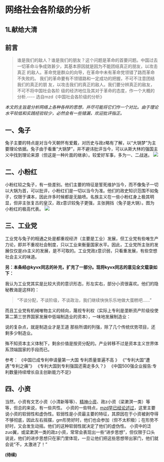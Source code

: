 # 网络社会各阶级的分析
## 1L献给大清
## 前言
> 谁是我们的敌人？谁是我们的朋友？这个问题是革命的首要问题。中国过去
一切革命斗争成效甚少，其基本原因就是因为不能团结真正的朋友，以攻击真正
的敌人。革命党是群众的向导，在革命中未有革命党领错了路而革命不失败的。
我们的革命要有不领错路和一定成功的把握，不可不注意团结我们的真正的朋
友，以攻击我们的真正的敌人。我们要分辨真正的敌友，不可不将中国社会各阶
级的经济地位及其对于革命的态度，作一个大概的分析.----
选自mzd《中国社会各阶级的分析》

*本文的主旨是分析网络上各种各样的思想，并尽可能将它们作一个对比。由于理论水平较低和实践经验较少，必然会有一些错漏，欢迎批评指正。*
## 一、兔子
兔子主要的特点是对当今天朝怀有爱戴，对历史与政z略有了解，以“大锅梦”为主要理论依据。兔子由于看重“大锅梦”，并不避讳批评当今，可以从斯大林的强国主义中找到理论来源（但这是一种片面的继承）。较爱好军事，多为一、二战迷。
![](http://tieba.baidu.com/photo/p?kw=%E8%BE%A9%E8%AF%81%E6%B3%95%E7%9A%84%E8%A6%81%E7%B4%A0&flux=1&tid=5257642443&pic_id=032cef59d109b3ded7695193c6bf6c81820a4cde&pn=1&fp=2&see_lz=1&red_tag=g0104701444)
## 二、小粉红
小粉红较之兔子，有一些差别。他们主要的特征是誓死维护当今，而不像兔子一切以大锅为首，可以批评，小粉红们是一切以当今为准。他们的政史知识范围不如兔子，仅限于课本，因此许多时候都是无脑喷。名族主义在一些小粉红身上极其明显，但非主张复古的皇汉，政z意识较兔子更强，主张拥挡（兔子是大锅）。图为小粉红的极高代表。
![](http://tieba.baidu.com/photo/p?kw=%E8%BE%A9%E8%AF%81%E6%B3%95%E7%9A%84%E8%A6%81%E7%B4%A0&flux=1&tid=5257642443&pic_id=032cef59d109b3ded7695193c6bf6c81820a4cde&pn=1&fp=2&see_lz=1&red_tag=g0104701444#!/pid59b5ec2297dda144e900144eb8b7d0a20df486a0/pn1)
## 三、工业党
工业党与兔子的相通之处是都重视经济（主要是工业）发展，但工业党有些唯生产力论，即并不重视社会制度，只以工业来衡量国家水平。因此，工业党所主张的发展仅仅是zb主义的发展，是不可取的。工业党政z意识弱，只看重发展，有些空想社会主义的味道。

**另：本条经@kyvx同志的补充，扩充了一部分。现将kyvx同志的意见全文载录如下：**

我认为工业党其实是比较大资的意识形态，形左实右，部分小资很喜欢。他们的隐秘教诲是这样的：

> “不谈分配，不谈阶级，不谈政治，我们继续快快乐乐地做大蛋糕吧……”

而且工业党有机械唯物主义的倾向，蔑视专利权（实际上专利是垄断资产阶级役使第二第三世界国家发展中低端制造业的资本），一味地发展制造业：

说的复杂点，就是制造业才是王道 那些所谓的列强，除了几个传统优势项目，还剩多少制造业。

殊不知资本主义体制下，剩余价值是按资分配的。产业转移不过是资本主义世界体系顶端国家的手段而已。

参考：
《中国已成专利申请量第一大国 专利质量普遍不高 》
《“专利大国”遭遇“专利之痛”》
《专利大国到专利强国还需走多久？》
《中国500强企业报告:专利数量持续增长自主创新能力不足》

## 四、小资

当然，小资有文艺小资（小清新等等）、[精神小资](https://tieba.baidu.com/p/5195642163)、政z小资（梁漱溟一类）等等，但总的来说，有一些共性。
小资的一些特点，[mzd早已经论述过](https://tieba.baidu.com/p/5261355442)，这里主要说小资的软弱性和虚伪性。软弱性是小资最主要的特征，其原因在于小资被剥夺得不够彻底，因此左右摇摆，gm形势好时，他们也会参加（但不太积极）；在形势不好时，又会发生动摇。他们的这种软弱性就决定了他们的虚伪性。
小资中的泛zuo翼，或梁漱溟一类的政z小资，常常会表现出一些“进步思想”，但仅限于口头说说，他们的进步思想只在家门里体现，一旦让他们把这些思想带出家门，他们就会说“不，太激进了！”

**(待续)**
